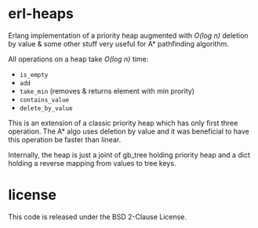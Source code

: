 erl-heaps
=========

Erlang implementation of a priority heap augmented with _O(log n)_
deletion by value & some other stuff very useful for A* pathfinding
algorithm.

All operations on a heap take _O(log n)_ time:

* `is_empty`
* `add`
* `take_min` (removes & returns element with min prority)
* `contains_value`
* `delete_by_value`

This is an extension of a classic priority heap which has only first
three operation. The A* algo uses deletion by value and it was
beneficial to have this operation be faster than linear.

Internally, the heap is just a joint of gb_tree holding priority heap
and a dict holding a reverse mapping from values to tree keys.


license
=======
This code is released under the BSD 2-Clause License.
